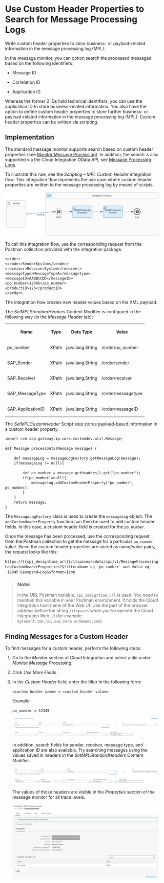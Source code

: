 <!-- loiod4b5839670ce4866a770f7cadac063db -->

# Use Custom Header Properties to Search for Message Processing Logs

Write custom header properties to store business- or payload-related information in the message processing log \(MPL\).

In the message monitor, you can option search the processed messages based on the following identifiers:

-   Message ID

-   Correlation ID

-   Application ID


Whereas the former 2 IDs hold technical identifiers, you can use the application ID to store business-related information. You also have the option to define custom header properties to store further business- or payload-related information in the message processing log \(MPL\). Custom header properties can be written via scripting.



<a name="loiod4b5839670ce4866a770f7cadac063db__section_yxn_4ty_jnb"/>

## Implementation

The standard message monitor supports search based on custom header properties \(see [Monitor Message Processing](monitor-message-processing-314df3f.md)\). In addition, the search is also supported via the Cloud Integration OData API, see [Message Processing Logs](message-processing-logs-827a2d7.md).

To illustrate this rule, see the *Scripting – MPL Custom Header* integration flow. This integration flow represents the use case where custom header properties are written to the message processing log by means of scripts.

![](images/MPL_Custom_Header_Properties_82d6865.png)

To call this integration flow, use the corresponding request from the Postman collection provided with the integration package.

```
<order>
<sender>SenderSystem</sender>
<receiver>ReceiverSystem</receiver>
<messagetype>MessageTypeA</messagetype>
<messageID>AABBCCDD</messageID>
<po_number>12345</po_number>
<productID>123</productID>
</order>
```

The integration flow creates new header values based on the XML payload.

The *SetMPLStandardHeaders* Content Modifier is configured in the following way \(in the *Message Header* tab\):


<table>
<tr>
<th valign="top">

Name

</th>
<th valign="top">

Type

</th>
<th valign="top">

Data Type

</th>
<th valign="top">

Value

</th>
</tr>
<tr>
<td valign="top">

po\_number

</td>
<td valign="top">

XPath

</td>
<td valign="top">

java.lang.String

</td>
<td valign="top">

/order/po\_number

</td>
</tr>
<tr>
<td valign="top">

SAP\_Sender

</td>
<td valign="top">

XPath

</td>
<td valign="top">

java.lang.String

</td>
<td valign="top">

/order/sender

</td>
</tr>
<tr>
<td valign="top">

SAP\_Receiver

</td>
<td valign="top">

XPath

</td>
<td valign="top">

java.lang.String

</td>
<td valign="top">

/order/receiver

</td>
</tr>
<tr>
<td valign="top">

SAP\_MessageType

</td>
<td valign="top">

XPath

</td>
<td valign="top">

java.lang.String

</td>
<td valign="top">

/order/messagetype

</td>
</tr>
<tr>
<td valign="top">

SAP\_ApplicationID

</td>
<td valign="top">

XPath

</td>
<td valign="top">

java.lang.String

</td>
<td valign="top">

/order/messageID

</td>
</tr>
</table>

The *SetMPLCustomHeader* Script step stores payload-based information in a custom header property.

```
import com.sap.gateway.ip.core.customdev.util.Message;

def Message processData(Message message) {
    
	def messageLog = messageLogFactory.getMessageLog(message);
	if(messageLog != null){

		def po_number = message.getHeaders().get("po_number");		
		if(po_number!=null){
			messageLog.addCustomHeaderProperty("po_number", po_number);		
        }
	}
	return message;
}
```

The `MessageLogFactory` class is used to create the `messageLog` object. The `addCustomHeaderProperty` function can then be used to add custom header fields. In this case, a custom header field is created for the `po_number`.

Once the message has been processed, use the corresponding request from the Postman collection to get the message for a particular `po_number` value. Since the custom header properties are stored as name/value pairs, the request looks like this:

`https://{{cpi_designtime_url}}/itspaces/odata/api/v1/MessageProcessingLogCustomHeaderProperties?$filter=Name eq 'po_number' and Value eq '12345'&$expand=Log&$format=json`

> ### Note:  
> In the URL Postman variable, `cpi_designtime_url` is used. You need to maintain this variable in your Postman environment. It holds the Cloud Integration host name of the Web UI. Use the part of the browser address before the string `/itspaces` when you’ve opened the Cloud Integration Web UI \(for example: `mytenant.tmn.hci.eu1.hana.ondemand.com`\).



<a name="loiod4b5839670ce4866a770f7cadac063db__section_bdc_hb1_n4b"/>

## Finding Messages for a Custom Header

To find messages for a custom header, perform the following steps.

1.  Go to the *Monitor* section of Cloud Integration and select a tile under *Monitor Message Processing*.

2.  Click *Use More Fields*.

3.  In the *Custom Header* field, enter the filter in the following form:

    `<custom header name> = <custom header value>`

    Example:

    `po_number = 12345`

    ![](images/CustomHeader1_4dc7da7.png)

    In addition, search fields for sender, receiver, message type, and application ID are also available. Try searching messages using the values saved in headers in the *SetMPLStandardHeaders* Content Modifier.

    ![](images/CustHeader2_dacbe5a.png)

    The values of those headers are visible in the *Properties* section of the message monitor for all trace levels.

    ![](images/CustHeader3_f495b3e.png)


